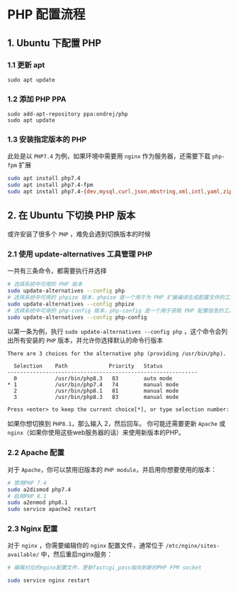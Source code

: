 # PHP 配置流程

## 1. Ubuntu 下配置 PHP

### 1.1 更新 apt
```
sudo apt update
```
### 1.2 添加 PHP PPA

```
sudo add-apt-repository ppa:ondrej/php
sudo apt update
```

### 1.3 安装指定版本的 PHP
此处是以 `PHP7.4` 为例，如果环境中需要用 `nginx` 作为服务器，还需要下载 `php-fpm` 扩展

```bash
sudo apt install php7.4
sudo apt install php7.4-fpm
sudo apt install php7.4-{dev,mysql,curl,json,mbstring,xml,intl,yaml,zip}
```

## 2. 在 Ubuntu 下切换 PHP 版本

或许安装了很多个 `PHP` ，难免会遇到切换版本的时候

### 2.1 使用 update-alternatives 工具管理 PHP
一共有三条命令，都需要执行并选择
```bash
# 选择系统中可用的 PHP 版本
sudo update-alternatives --config php
# 选择系统中可用的 phpize 版本，phpize 是一个用于为 PHP 扩展编译生成配置文件的工具
sudo update-alternatives --config phpize
# 选择系统中可用的 php-config 版本，php-config 是一个用于获取 PHP 配置信息的工具，比如编译参数、安装路径等
sudo update-alternatives --config php-config
```
以第一条为例，执行 `sudo update-alternatives --config php` ，这个命令会列出所有安装的 `PHP` 版本，并允许你选择默认的命令行版本

```
There are 3 choices for the alternative php (providing /usr/bin/php).

  Selection    Path             Priority   Status
------------------------------------------------------------
  0            /usr/bin/php8.3   83        auto mode
* 1            /usr/bin/php7.4   74        manual mode
  2            /usr/bin/php8.1   81        manual mode
  3            /usr/bin/php8.3   83        manual mode

Press <enter> to keep the current choice[*], or type selection number:
```

如果你想切换到 `PHP8.1`，那么输入 2，然后回车。
你可能还需要更新 `Apache` 或 `nginx`（如果你使用这些web服务器的话）来使用新版本的PHP。

### 2.2 Apache 配置
对于 `Apache`，你可以禁用旧版本的 `PHP module`，并启用你想要使用的版本：

```bash
# 禁用PHP 7.4
sudo a2dismod php7.4
# 启用PHP 8.1
sudo a2enmod php8.1
sudo service apache2 restart
```

### 2.3 Nginx 配置
对于 `nginx` ，你需要编辑你的 `nginx` 配置文件，通常位于 `/etc/nginx/sites-available/` 中，然后重启nginx服务：

```bash
# 编辑对应的nginx配置文件，更新fastcgi_pass指向到新的PHP FPM socket

sudo service nginx restart
```
